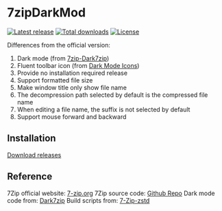 # 7zipDarkMod

[![Latest release](https://img.shields.io/github/v/release/mofazhe/7zip-Dark-Mod)](https://github.com/mofazhe/7zip-Dark-Mod/releases/latest)
[![Total downloads](https://img.shields.io/github/downloads/mofazhe/7zip-Dark-Mod/total.svg)](https://github.com/mofazhe/7zip-Dark-Mod/releases)
[![License](https://img.shields.io/github/license/mofazhe/7zip-Dark-Mod?color=9cf)](https://www.gnu.org/licenses/gpl-3.0.en.html)

Differences from the official version: 
1. Dark mode (from [7zip-Dark7zip](https://github.com/ozone10/7zip-Dark7zip))
2. Fluent toolbar icon (from  [Dark Mode Icons](https://github.com/ozone10/7zip-Dark7zip/issues/2))
3. Provide no installation required release
4. Support formatted file size
5. Make window title only show file name
6. The decompression path selected by default is the compressed file name
7. When editing a file name, the suffix is not selected by default
8. Support mouse forward and backward

## Installation

[Download releases](https://github.com/mofazhe/7zip-Dark-Mod/releases/latest)

## Reference

7Zip official website: [7-zip.org](https://7-zip.org)
7Zip source code: [Github Repo](https://github.com/ip7z/7zip)
Dark mode code from: [Dark7zip](https://github.com/ozone10/7zip-Dark7zip)
Build scripts from: [7-Zip-zstd](https://github.com/mcmilk/7-Zip-zstd)
